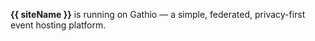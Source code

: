 **{{ siteName }}** is running on Gathio — a simple, federated, privacy-first event hosting platform.
